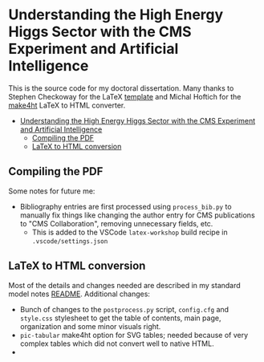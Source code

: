 # Understanding the High Energy Higgs Sector with the CMS Experiment and Artificial Intelligence

This is the source code for my doctoral dissertation.
Many thanks to Stephen Checkoway for the LaTeX [template](https://github.com/stevecheckoway/ucsddissertation) and Michal Hoftich for the [make4ht](https://github.com/michal-h21/make4ht) LaTeX to HTML converter.


- [Understanding the High Energy Higgs Sector with the CMS Experiment and Artificial Intelligence](#understanding-the-high-energy-higgs-sector-with-the-cms-experiment-and-artificial-intelligence)
  - [Compiling the PDF](#compiling-the-pdf)
  - [LaTeX to HTML conversion](#latex-to-html-conversion)


## Compiling the PDF

Some notes for future me:

 - Bibliography entries are first processed using `process_bib.py` to manually fix things like changing the author entry for CMS publications to "CMS Collaboration", removing unnecessary fields, etc.
   - This is added to the VSCode `latex-workshop` build recipe in `.vscode/settings.json`


## LaTeX to HTML conversion

Most of the details and changes needed are described in my standard model notes [README](https://github.com/rkansal47/standard-model?tab=readme-ov-file#notes-for-latex-to-html-conversion).
Additional changes:

 - Bunch of changes to the `postprocess.py` script, `config.cfg` and `style.css` stylesheet to get the table of contents, main page, organization and some minor visuals right.
 - `pic-tabular` make4ht option for SVG tables; needed because of very complex tables which did not convert well to native HTML. 
 - 